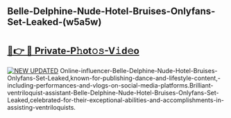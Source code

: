 ## Belle-Delphine-Nude-Hotel-Bruises-Onlyfans-Set-Leaked-(w5a5w)


# <h2><a href="https://mediaupload.pro?-19M">🔗👉 🔴 Private-P𝚑ot𝚘𝚜-V𝚒d𝚎o</a></h2>

[![NEW UPDATED](https://i.imgur.com/0qMVB7G.gif)](https://mediaupload.pro?-19M)
Online-influencer-Belle-Delphine-Nude-Hotel-Bruises-Onlyfans-Set-Leaked,known-for-publishing-dance-and-lifestyle-content,-including-performances-and-vlogs-on-social-media-platforms.Brilliant-ventriloquist-assistant-Belle-Delphine-Nude-Hotel-Bruises-Onlyfans-Set-Leaked,celebrated-for-their-exceptional-abilities-and-accomplishments-in-assisting-ventriloquists.  